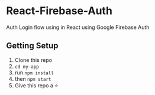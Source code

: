 # React-Firebase-Auth
Auth Login flow using in React using Google Firebase Auth

## Getting Setup
1. Clone this repo
2. `cd my-app`
3. run `npm install`
4. then `npm start`
5. Give this repo a ⭐️ 

